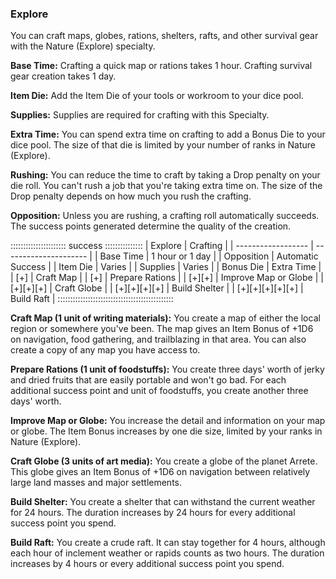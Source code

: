 ### Explore

You can craft maps, globes, rations, shelters, rafts, and other survival gear with the Nature (Explore) specialty.

**Base Time:** Crafting a quick map or rations takes 1 hour. Crafting survival gear creation takes 1 day.

**Item Die:** Add the Item Die of your tools or workroom to your dice pool.

**Supplies:** Supplies are required for crafting with this Specialty.

**Extra Time:** You can spend extra time on crafting to add a Bonus Die
to your dice pool. The size of that die is limited by your number of
ranks in Nature (Explore).

**Rushing:** You can reduce the time to craft by taking a Drop penalty
on your die roll. You can't rush a job that you're taking extra time on.
The size of the Drop penalty depends on how much you rush the crafting.

**Opposition:** Unless you are rushing, a crafting roll automatically
succeeds. The success points generated determine the quality of the
creation.

:::::::::::::::::::::: success :::::::::::::::
| Explore            |  Crafting             |
| ------------------ | --------------------- |
| Base Time          |  1 hour or 1 day      |
| Opposition         |  Automatic Success    |
| Item Die           |  Varies               |
| Supplies           |  Varies               |
| Bonus Die          |  Extra Time           |
| [+]                |  Craft Map            |
| [+]                |  Prepare Rations      |
| [+][+]             |  Improve Map or Globe |
| [+][+][+]          |  Craft Globe          |
| [+][+][+][+]       |  Build Shelter        |
| [+][+][+][+][+]    |  Build Raft           |
::::::::::::::::::::::::::::::::::::::::::::::

**Craft Map (1 unit of writing materials):** You create a map of either
the local region or somewhere you've been. The map gives an Item Bonus
of +1D6 on navigation, food gathering, and trailblazing in that area.
You can also create a copy of any map you have access to.

**Prepare Rations (1 unit of foodstuffs):** You create three days' worth
of jerky and dried fruits that are easily portable and won't go bad. For
each additional success point and unit of foodstuffs, you create another
three days' worth.

**Improve Map or Globe:** You increase the detail and information on
your map or globe. The Item Bonus increases by one die size, limited by
your ranks in Nature (Explore).

**Craft Globe (3 units of art media):** You create a globe of the planet
Arrete. This globe gives an Item Bonus of +1D6 on navigation between
relatively large land masses and major settlements.

**Build Shelter:** You create a shelter that can withstand the current
weather for 24 hours. The duration increases by 24 hours for every
additional success point you spend.

**Build Raft:** You create a crude raft. It can stay together for 4
hours, although each hour of inclement weather or rapids counts as two
hours. The duration increases by 4 hours or every additional success
point you spend.

